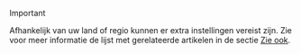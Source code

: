 > [!IMPORTANT]
> Afhankelijk van uw land of regio kunnen er extra instellingen vereist zijn. Zie voor meer informatie de lijst met gerelateerde artikelen in de sectie [Zie ook](#see-also).  